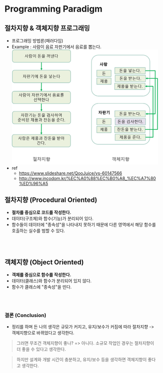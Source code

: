 # Programming Paradigm
## 절차지향 & 객체지향 프로그래밍
* 프로그래밍 방법론(패러다임)
* Example : 사람이 음료 자판기에서 음료를 뽑는다.
    ![POP_OOP](img/POP_OOP.png)
* ref
    * https://www.slideshare.net/QooJuice/vs-60147566
    * http://www.incodom.kr/%EC%A0%88%EC%B0%A8_%EC%A7%80%ED%96%A5

## 절차지향 (Procedural Oriented)
* __절차를 중심으로 코드를 작성한다.__
* 데이터(구조체)와 함수(기능)가 분리되어 있다.
* 함수들이 데이터에 "종속성"을 나타내지 못하기 때문에 다른 영역에서 해당 함수를 호출하는 실수를 범할 수 있다.
</br>
</br>


## 객체지향 (Object Oriented)
* __객체를 중심으로 함수를 작성한다.__
* 데이터(클래스)와 함수가 분리되어 있지 않다.
* 함수가 클래스에 "종속성"을 띤다.
</br>
</br>


### 결론 (Conclusion)
* 정리를 하며 든 나의 생각은 규모가 커지고, 유지/보수가 커짐에 따라 절차지향 -> 객체지향으로 바뀌었다고 생각한다.
> 그러면 무조건 객체지향이 좋나? => 아니다. 소규모 작업인 경우는 절차지향이 더 좋을 수 있다고 생각한다.

> 하지만 설계와 개발 시간이 충분하고, 유지/보수 등을 생각하면 객체지향이 좋다고 생각한다.
</br>
</br>



